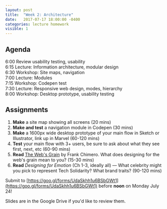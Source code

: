 ```yaml
---
layout: post
title:  "Week 2: Architecture"
date:   2017-07-17 18:00:00 -0400
categories: lecture homework
visible: 1
---
```


## Agenda

6:00 Review usability testing, usability  
6:15 Lecture: Information architecture, modular design  
6:30 Workshop: Site maps, navigation   
7:00 Lecture: Modules  
7:15 Workshop: Codepen test  
7:30 Lecture: Responsive web design, modes, hierarchy  
8:00 Workshop: Desktop prototype, usability testing  

## Assignments

1. **Make** a site map showing all screens (20 mins)
2. **Make and test** a navigation module in Codepen (30 mins)
3. **Make** a 1600px wide desktop prototype of your main flow in Sketch or Illustrator, link up in Marvel (60-120 mins)
4. **Test** your main flow with 3+ users, be sure to ask about what they see first, next, etc (60-90 mins)
6. **Read** [The Web's Grain](https://www.frankchimero.com/writing/the-webs-grain/) by Frank Chimero. What does designing for the web's grain mean to you? (15-30 mins)
5. **Read** *Designing for Emotion* (Ch 1-3, ideally all) — What celebrity might you pick to represent Tech Solidarity? What brand traits? (90-120 mins)

Submit to [https://goo.gl/forms/UdaSkhh1u6BSbGWt1](https://goo.gl/forms/UdaSkhh1u6BSbGWt1) before **noon** on Monday July 24!

Slides are in the Google Drive if you'd like to review them.